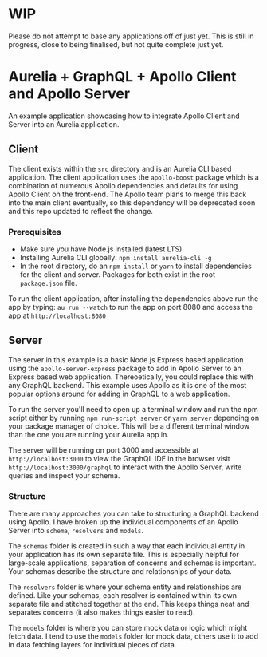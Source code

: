 # WIP

Please do not attempt to base any applications off of just yet. This is still in progress, close to being finalised, but not quite complete just yet.

# Aurelia + GraphQL + Apollo Client and Apollo Server
An example application showcasing how to integrate Apollo Client and Server into an Aurelia application.

## Client

The client exists within the `src` directory and is an Aurelia CLI based application. The client application uses the `apollo-boost` package which is a combination of numerous Apollo dependencies and defaults for using Apollo Client on the front-end. The Apollo team plans to merge this back into the main client eventually, so this dependency will be deprecated soon and this repo updated to reflect the change.

### Prerequisites

- Make sure you have Node.js installed (latest LTS)
- Installing Aurelia CLI globally: `npm install aurelia-cli -g`
- In the root directory, do an `npm install` or `yarn` to install dependencies for the client and server. Packages for both exist in the root `package.json` file.

To run the client application, after installing the dependencies above run the app by typing: `au run --watch` to run the app on port 8080 and access the app at `http://localhost:8080`

## Server

The server in this example is a basic Node.js Express based application using the `apollo-server-express` package to add in Apollo Server to an Express based web application. Thereoetically, you could replace this with any GraphQL backend. This example uses Apollo as it is one of the most popular options around for adding in GraphQL to a web application.

To run the server you'll need to open up a terminal window and run the npm script either by running `npm run-script server` or `yarn server` depending on your package manager of choice. This will be a different terminal window than the one you are running your Aurelia app in.

The server will be running on port 3000 and accessible at `http://localhost:3000` to view the GraphQL IDE in the browser visit `http://localhost:3000/graphql` to interact with the Apollo Server, write queries and inspect your schema.

### Structure

There are many approaches you can take to structuring a GraphQL backend using Apollo. I have broken up the individual components of an Apollo Server into `schema`, `resolvers` and `models`.

The `schemas` folder is created in such a way that each individual entity in your application has its own separate file. This is especially helpful for large-scale applications, separation of concerns and schemas is important. Your schemas describe the structure and relationships of your data.

The `resolvers` folder is where your schema entity and relationships are defined. Like your schemas, each resolver is contained within its own separate file and stitched together at the end. This keeps things neat and separates concerns (it also makes things easier to read).

The `models` folder is where you can store mock data or logic which might fetch data. I tend to use the `models` folder for mock data, others use it to add in data fetching layers for individual pieces of data.
